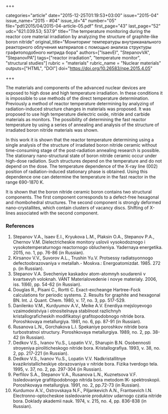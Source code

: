 +++

categories="article"
date="2015-12-25T01:19:53+03:00"
issue="2015-04"
issue_name="2015 - #04"
issue_id="4"
number="05"
file="pdf/2015/04/2015-04-article-05.pdf"
first_page="43"
last_page="52"
udc="621.039.53; 537.9"
title="The temperature monitoring during the reactor core material irradiation by analyzing the structure of graphite-like boron nitride"
original_title="Мониторинг температуры внутриканального реакторного облучения материалов с помощью анализа структуры графитоподобного нитрида бора"
authors=["IsaevEI", "StepanovVA", "StepanovPA"]
tags=["reactor irradiation", "temperature monitor", "structural studies"]
rubric = "materials"
rubric_name = "Nuclear materials"
outputs=["HTML", "DOI"]
doi="https://doi.org/10.26583/npe.2015.4.05"

+++

The materials and components of the advanced nuclear devices are exposed to high dose and high temperature irradiation. In these conditions it is impossible to use methods of the direct temperature determination. Previously a method of reactor temperature determining by analyzing of radiation-induced structure changes in materials was proposed. It was proposed to use high temperature dielectric oxide, nitride and carbide materials as monitors. The possibility of determining the fast reactor temperature by using a series of annealing and analysis of the structure of irradiated boron nitride materials was shown.

In this work it is shown that the reactor temperature determining using a single analysis of the structure of irradiated boron nitride ceramic without time-consuming stage of the post-radiation annealing research is possible. The stationary nano-structural state of boron nitride ceramic occur under high-dose radiation. Such structures depend on the temperature and do not depend on the dose. The temperature dependence of the X-ray line (002) position of radiation-induced stationary phase is obtained. Using this dependence one can determine the temperature in the fast reactor in the range 690-1870 K.

It is shown that the boron nitride ceramic boron contains two structural components. The first component corresponds to a defect-free hexagonal and rhombohedral structures. The second component is strongly deformed nano-crystallites, which contain clusters of vacancy discs. Shifting of Х-lines associated with the second component.

### References

1. Stepanov V.A., Isaev E.I., Kryukova L.M., Plaksin O.A., Stepanov P.A., Chernov V.M. Dielectricheskie monitory uslovii vysokodoznogo i vysokotemperaturnogo reactornogo oblucheniya. Yadernaya energetika. 2015, no. 1, pp. 76-86 (in Russian).
2. Kirsanov V.V., Suvorov A.L., Trushin Yu.V. Protsessy radiatsyonnogo defectoobrazovaniya v metallah.- Moskva.: Energoatomizdat. 1985. 272 p. (in Russian).
3. Stepanov V.A. Svecheniye kaskadov atom-atomnyh soudarenii v kvartsevyh voloknah. VANT Materialovedenie i novye materialy. 2006, iss. 1(66), pp. 54-62 (in Russian).
4. Douglas R., Pisani C., Rortti C. Exact-excheange Hartree-Fock calculations for periodic systems. 2. Results for graphite and hexagonal BN. Int. J. Quant. Chem. 1980, v. 17, no. 3, pp. 517-529.
5. Danilenko V.M., Kurdyumov A.V., Meike A.V. Enerdiya mejsloyevogo vzaimodeistviya i otnositelnaya stabilnost razlichnyh kristallograficheskih modifikatsyi grafitopodobnogo nitride bora. Poroshkovaya metallurgiya. 1981, no. 6, pp. 87-91 (in Russian).
6. Rusanova L.N., Gorchakova L.I. Spekaniye poroshkov nitride bora turbostratnoi structury. Poroshkovaya metallurgiya. 1989, no. 2, pp. 38-42 (in Russian).
7. Dedkov V.S., Ivanov Yu.S., Lopatin V.V., Sharupin B.N. Osobennosti stroyeniya piroliticheskogo nitride bora. Kristallografiya. 1993, v. 38, no. 2, pp. 217-221 (in Russian).
8. Dedkov V.S., Ivanov Yu.S., Lopatin V.V. Nadkristallitnye kvazikristallicheskiye obrazovaniya v nitride bora. Fizika tverdogo tela. 1995, v. 37, no. 2, pp. 297-304 (in Russian).
9. Perfilov S.A., Stepanov V.A., Rusanova L.N., Kuznetsova V.F. Issledovaniye grafitipodobnogo nitrida bora metodom IK- spektroskopii. Poroshkovaya metallurgiya. 1991, no. 2, pp.72-73 (in Russian).
10. Kurdumov A.V., Ostrovskaya N.F., Piljankevich A.N., Frantsevich I.N. Electronno-optocheskoe issledovanie produktov udarnogo czatia nitride bora. Doklady akademii nauk. 1974, v. 215, no. 4, pp. 836-838 (in Russian).